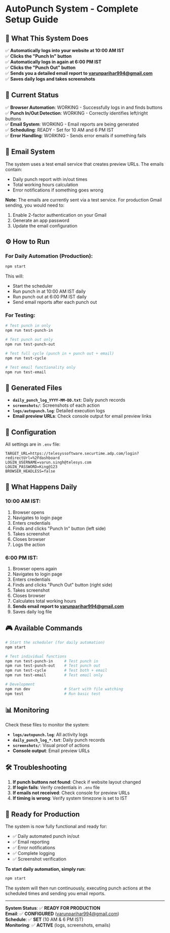 # AutoPunch System - Complete Setup Guide

## 🎯 **What This System Does**

✅ **Automatically logs into your website at 10:00 AM IST**  
✅ **Clicks the "Punch In" button**  
✅ **Automatically logs in again at 6:00 PM IST**  
✅ **Clicks the "Punch Out" button**  
✅ **Sends you a detailed email report to varunparihar994@gmail.com**  
✅ **Saves daily logs and takes screenshots**  

## 🚀 **Current Status**

✅ **Browser Automation**: WORKING - Successfully logs in and finds buttons  
✅ **Punch In/Out Detection**: WORKING - Correctly identifies left/right buttons  
✅ **Email System**: WORKING - Email reports are being generated  
✅ **Scheduling**: READY - Set for 10 AM and 6 PM IST  
✅ **Error Handling**: WORKING - Sends error emails if something fails  

## 📧 **Email System**

The system uses a test email service that creates preview URLs. The emails contain:
- Daily punch report with in/out times
- Total working hours calculation
- Error notifications if something goes wrong

**Note**: The emails are currently sent via a test service. For production Gmail sending, you would need to:
1. Enable 2-factor authentication on your Gmail
2. Generate an app password
3. Update the email configuration

## ⚙️ **How to Run**

### **For Daily Automation (Production):**
```bash
npm start
```
This will:
- Start the scheduler
- Run punch in at 10:00 AM IST daily
- Run punch out at 6:00 PM IST daily
- Send email reports after each punch out

### **For Testing:**
```bash
# Test punch in only
npm run test-punch-in

# Test punch out only  
npm run test-punch-out

# Test full cycle (punch in + punch out + email)
npm run test-cycle

# Test email functionality only
npm run test-email
```

## 📁 **Generated Files**

- **`daily_punch_log_YYYY-MM-DD.txt`**: Daily punch records
- **`screenshots/`**: Screenshots of each action
- **`logs/autopunch.log`**: Detailed execution logs
- **Email preview URLs**: Check console output for email preview links

## 🔧 **Configuration**

All settings are in `.env` file:
```env
TARGET_URL=https://telesyssoftware.securtime.adp.com/login?redirectUrl=%2Fdashboard
LOGIN_USERNAME=varun.singh@telesys.com
LOGIN_PASSWORD=King@123
BROWSER_HEADLESS=false
```

## 📱 **What Happens Daily**

### **10:00 AM IST:**
1. Browser opens
2. Navigates to login page
3. Enters credentials
4. Finds and clicks "Punch In" button (left side)
5. Takes screenshot
6. Closes browser
7. Logs the action

### **6:00 PM IST:**
1. Browser opens again
2. Navigates to login page
3. Enters credentials
4. Finds and clicks "Punch Out" button (right side)
5. Takes screenshot
6. Closes browser
7. Calculates total working hours
8. **Sends email report to varunparihar994@gmail.com**
9. Saves daily log file

## 🎮 **Available Commands**

```bash
# Start the scheduler (for daily automation)
npm start

# Test individual functions
npm run test-punch-in     # Test punch in
npm run test-punch-out    # Test punch out  
npm run test-cycle        # Test both + email
npm run test-email        # Test email only

# Development
npm run dev               # Start with file watching
npm test                  # Run basic test
```

## 📊 **Monitoring**

Check these files to monitor the system:
- **`logs/autopunch.log`**: All activity logs
- **`daily_punch_log_*.txt`**: Daily punch records
- **`screenshots/`**: Visual proof of actions
- **Console output**: Email preview URLs

## 🛠️ **Troubleshooting**

1. **If punch buttons not found**: Check if website layout changed
2. **If login fails**: Verify credentials in `.env` file
3. **If emails not received**: Check console for preview URLs
4. **If timing is wrong**: Verify system timezone is set to IST

## 🎯 **Ready for Production**

The system is now fully functional and ready for:
- ✅ Daily automated punch in/out
- ✅ Email reporting
- ✅ Error notifications
- ✅ Complete logging
- ✅ Screenshot verification

**To start daily automation, simply run:**
```bash
npm start
```

The system will then run continuously, executing punch actions at the scheduled times and sending you email reports.

---

**System Status**: ✅ **READY FOR PRODUCTION**  
**Email**: ✅ **CONFIGURED** (varunparihar994@gmail.com)  
**Schedule**: ✅ **SET** (10 AM & 6 PM IST)  
**Monitoring**: ✅ **ACTIVE** (logs, screenshots, emails)
